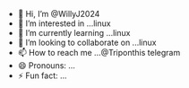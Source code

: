 - 👋 Hi, I’m @WillyJ2024
- 👀 I’m interested in ...linux 
- 🌱 I’m currently learning ...linux
- 💞️ I’m looking to collaborate on ...linux
- 📫 How to reach me ...@Triponthis telegram
- 😄 Pronouns: ...
- ⚡ Fun fact: ...

<!---
WillyJ2024/WillyJ2024 is a ✨ special ✨ repository because its `README.md` (this file) appears on your GitHub profile.
You can click the Preview link to take a look at your changes.
--->
